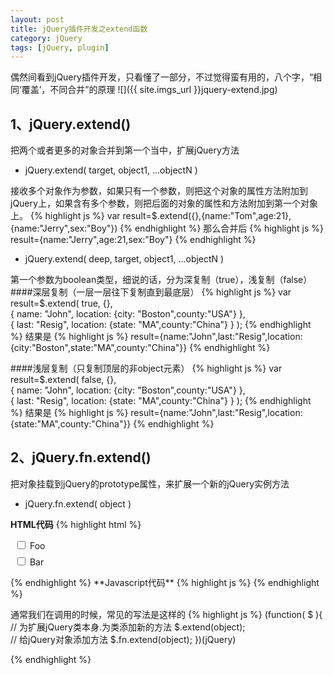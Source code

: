 ```yaml
---
layout: post
title: jQuery插件开发之extend函数
category: jQuery
tags: [jQuery, plugin]
---
```


偶然间看到jQuery插件开发，只看懂了一部分，不过觉得蛮有用的，八个字，“相同‘覆盖’，不同合并”的原理
![]({{ site.imgs_url }}jquery-extend.jpg)
## 1、jQuery.extend()
把两个或者更多的对象合并到第一个当中，扩展jQuery方法

* jQuery.extend( target, object1, ...objectN )

接收多个对象作为参数，如果只有一个参数，则把这个对象的属性方法附加到jQuery上，如果含有多个参数，则把后面的对象的属性和方法附加到第一个对象上。
{% highlight js %}
var result=$.extend({},{name:"Tom",age:21},{name:"Jerry",sex:"Boy"})
{% endhighlight %}
那么合并后
{% highlight js %}
result={name:"Jerry",age:21,sex:"Boy"}
{% endhighlight %}
* jQuery.extend( deep, target, object1, ...objectN )

第一个参数为boolean类型，细说的话，分为深复制（true），浅复制（false）
####深层复制（一层一层往下复制直到最底层）
{% highlight js %}
var result=$.extend( true,  {},  
    { name: "John", location: {city: "Boston",county:"USA"} },  
    { last: "Resig", location: {state: "MA",county:"China"} } ); 
{% endhighlight %}
结果是
{% highlight js %}
result={name:"John",last:"Resig",location:{city:"Boston",state:"MA",county:"China"}}
{% endhighlight %}

####浅层复制（只复制顶层的非object元素）
{% highlight js %}
var result=$.extend( false,  {},  
    { name: "John", location: {city: "Boston",county:"USA"} },  
    { last: "Resig", location: {state: "MA",county:"China"} } ); 
{% endhighlight %}
结果是
{% highlight js %}
result={name:"John",last:"Resig",location:{state:"MA",county:"China"}}
{% endhighlight %}

## 2、jQuery.fn.extend()
把对象挂载到jQuery的prototype属性，来扩展一个新的jQuery实例方法

* jQuery.fn.extend( object )


**HTML代码**
{% highlight html %}
<!doctype html>
<html lang="en">
<head>
  <meta charset="utf-8">
  <title>jQuery.fn.extend demo</title>
  <style>
  label {
    display: block;
    margin: .5em;
  }
  </style>
  <script src="//code.jquery.com/jquery-1.10.2.js"></script>
</head>
<body>
 
<label><input type="checkbox" name="foo"> Foo</label>
<label><input type="checkbox" name="bar"> Bar</label>
 
</body>
</html>
{% endhighlight %}
**Javascript代码**
{% highlight js %} 
<script>
jQuery.fn.extend({
  check: function() {
	// this.each()返回一个jQuery对象，
    return this.each(function() {	
      this.checked = true;			// 这儿this指的是一个dom对象	
    });
  },
  uncheck: function() {
    return this.each(function() {
      this.checked = false;
    });
  }
});
 
// Use the newly created .check() method
$( "input[type='checkbox']" ).check();    // 你可以理解为‘dom对象的集合’
</script>
{% endhighlight %}

通常我们在调用的时候，常见的写法是这样的
{% highlight js %}
(function( $ ){
	// 为扩展jQuery类本身.为类添加新的方法
	$.extend(object);	
	// 给jQuery对象添加方法
	$.fn.extend(object);
})(jQuery)


{% endhighlight %}